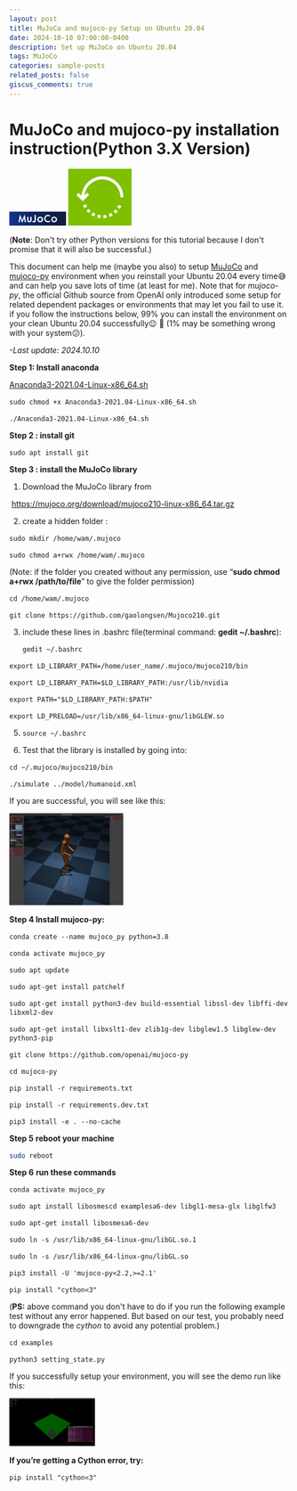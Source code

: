 ```yaml
---
layout: post
title: MuJoCo and mujoco-py Setup on Ubuntu 20.04
date: 2024-10-10 07:00:00-0400
description: Set up MuJoCo on Ubuntu 20.04 
tags: MuJoCo
categories: sample-posts
related_posts: false
giscus_comments: true
---
```


# **MuJoCo and mujoco-py installation instruction(Python 3.X Version)**

<img src="https://github.com/JackTony123/picx-images-hosting/raw/master/mujoco.67xg5uq8bg.webp" style="zoom: 10%;" /> <img src="https://github.com/JackTony123/picx-images-hosting/raw/master/recover.6ik9z07zsy.webp" style="zoom: 48%;" />



(**Note**: Don't try other Python versions for this tutorial because I don't promise that it will also be successful.)

This document can help me (maybe you also) to setup [MuJoCo](https://mujoco.org/) and [mujoco-py](https://github.com/openai/mujoco-py) environment when you reinstall your Ubuntu 20.04 every time:sweat_smile: and can help you save lots of time (at least for me). Note that for *mujoco-py*, the official Github source from OpenAI only introduced some setup for related dependent packages or environments that may let you fail to use it. if you follow the instructions below, 99% you can install the environment on your clean Ubuntu 20.04 successfully:wink: :dancer: (1% may be something wrong with your system:confused:).

*-Last update: 2024.10.10*

**Step 1: Install anaconda**

[Anaconda3-2021.04-Linux-x86_64.sh](https://repo.anaconda.com/archive/Anaconda3-2024.06-1-Linux-x86_64.sh)

```shell
sudo chmod +x Anaconda3-2021.04-Linux-x86_64.sh
```

```shell
./Anaconda3-2021.04-Linux-x86_64.sh
```

**Step 2 : install git**

```shell
sudo apt install git
```

**Step 3 : install the MuJoCo library**

1. Download the MuJoCo library from 

​	https://mujoco.org/download/mujoco210-linux-x86_64.tar.gz

2. create a hidden folder :

```shell
sudo mkdir /home/wam/.mujoco
```

```shell
sudo chmod a+rwx /home/wam/.mujoco
```

(Note: if the folder you created without any permission, use “**sudo chmod a+rwx   /path/to/file**” to give the folder permission)

```shell
cd /home/wam/.mujoco
```

```shell
git clone https://github.com/gaolongsen/Mujoco210.git
```

3. include these lines in .bashrc file(terminal command: **gedit ~/.bashrc**):

   ```shell
   gedit ~/.bashrc
   ```

```shell
export LD_LIBRARY_PATH=/home/user_name/.mujoco/mujoco210/bin
```

```shell
export LD_LIBRARY_PATH=$LD_LIBRARY_PATH:/usr/lib/nvidia
```

```shell
export PATH="$LD_LIBRARY_PATH:$PATH"
```

```shell
export LD_PRELOAD=/usr/lib/x86_64-linux-gnu/libGLEW.so
```



5. ```shell
   source ~/.bashrc
   ```

6. Test that the library is installed by going into:

```shell
cd ~/.mujoco/mujoco210/bin
```

```shell
./simulate ../model/humanoid.xml
```

If you are successful, you will see like this:

<img src="https://github.com/JackTony123/picx-images-hosting/raw/master/human_mujoco.361k4ol5jx.png" style="zoom:20%;" />



**Step 4 Install mujoco-py:**

```shell
conda create --name mujoco_py python=3.8
```

```shell
conda activate mujoco_py
```

```shell
sudo apt update
```

```shell
sudo apt-get install patchelf
```

```shell
sudo apt-get install python3-dev build-essential libssl-dev libffi-dev libxml2-dev 
```

```
sudo apt-get install libxslt1-dev zlib1g-dev libglew1.5 libglew-dev python3-pip
```

```shell
git clone https://github.com/openai/mujoco-py
```

```shell
cd mujoco-py
```

```shell
pip install -r requirements.txt
```

```shell
pip install -r requirements.dev.txt
```

```shell
pip3 install -e . --no-cache
```

**Step 5** **reboot your machine**

```sh
sudo reboot
```

**Step 6** **run these commands**

```shell
conda activate mujoco_py
```

```shell
sudo apt install libosmescd examplesa6-dev libgl1-mesa-glx libglfw3
```

```shell
sudo apt-get install libosmesa6-dev
```

```shell
sudo ln -s /usr/lib/x86_64-linux-gnu/libGL.so.1 
```

```shell
sudo ln -s /usr/lib/x86_64-linux-gnu/libGL.so
```

```shell
pip3 install -U 'mujoco-py<2.2,>=2.1'
```

```shell
pip install "cython<3"
```

(**PS:** above command you don't have to do if you run the following example test without any error happened. But based on our test, you probably need to downgrade the *cython* to avoid any potential problem.)

```shell
cd examples
```

```shell
python3 setting_state.py
```

If you successfully setup your environment, you will see the demo run like this:

<img src="https://github.com/JackTony123/picx-images-hosting/raw/master/mujoco_test_demo.5c0yqghv5g.png" style="zoom:15%;" />

**If you’re getting a Cython error, try:**

```shell
pip install "cython<3"
```

